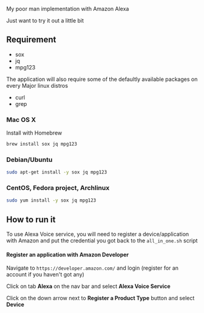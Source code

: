 My poor man implementation with Amazon Alexa

Just want to try it out a little bit

## Requirement

* sox
* jq
* mpg123

The application will also require some of the defaultly available packages on
every Major linux distros

* curl
* grep

### Mac OS X

Install with Homebrew
```bash
brew install sox jq mpg123
```

### Debian/Ubuntu

```bash
sudo apt-get install -y sox jq mpg123
```

### CentOS, Fedora project, Archlinux

```bash
sudo yum install -y sox jq mpg123
```

## How to run it

To use Alexa Voice service, you will need to register a device/application with
Amazon and put the credential you got back to the ```all_in_one.sh``` script

#### Register an application with Amazon Developer

Navigate to ```https://developer.amazon.com/``` and login (register for an
account if you haven't got any)

Click on tab **Alexa** on the nav bar and select **Alexa Voice Service**

Click on the down arrow next to **Register a Product Type** button and select
**Device**

